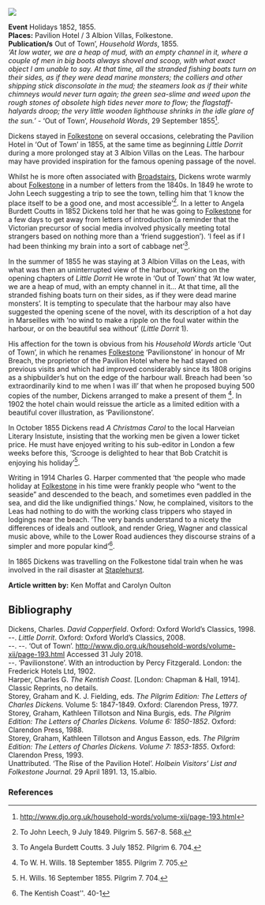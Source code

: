 <a href="https://dev.visual-essays.app"><img src="https://dev-visual-essays.netlify.app/images/ve-button.png"></a>
<param ve-config
       title="Dickens and Folkestone" 
       banner="/images/banners/19c.jpg"
       author="Ken Moffat and Carolyn W. de la L. Oulton"
       layout="vtl">

<param title="Charles Dickens" eid="Q5686">

**Event** Holidays 1852, 1855.   
**Places:** Pavilion Hotel / 3 Albion Villas, Folkestone.   
**Publication/s** Out of Town’, _Household Words_, 1855.   
_‘At low water, we are a heap of mud, with an empty channel in it, where a couple of men in big boots always shovel and scoop, with what exact object I am unable to say. At that time, all the stranded fishing boats turn on their sides, as if they were dead marine monsters; the colliers and other shipping stick disconsolate in the mud; the steamers look as if their white chimneys would never turn again; the green sea-slime and weed upon the rough stones of obsolete high tides never more to flow; the flagstaff-halyards droop; the very little wooden lighthouse shrinks in the idle glare of the sun.’_ - ‘Out of Town’, _Household Words_, 29 September 1855[^ref1]. 


Dickens stayed in [Folkestone](/19c/19c-folkestone) on several occasions, celebrating the Pavilion Hotel in ‘Out of Town’ in 1855, at the same time as beginning _Little Dorrit_ during a more prolonged stay at 3 Albion Villas on the Leas. The harbour may have provided inspiration for the famous opening passage of the novel.  
<param ve-image primary url="https://stor.artstor.org/stor/d306de51-dc71-4369-9416-2306342424d1" label="Blue Plaque" attribution"Martin Crowther">

Whilst he is more often associated with [Broadstairs](/dickens/broadstairs), Dickens wrote warmly about [Folkestone](/19c/19c-folkestone) in a number of letters from the 1840s. In 1849 he wrote to John Leech suggesting a trip to see the town, telling him that ‘I know the place itself to be a good one, and most accessible’[^ref2]. In a letter to Angela Burdett Coutts in 1852 Dickens told her that he was going to [Folkestone](/19c/19c-folkestone) for a few days to get away from letters of introduction (a reminder that the Victorian precursor of social media involved physically meeting total strangers based on nothing more than a ‘friend suggestion’). ‘I feel as if I had been thinking my brain into a sort of cabbage net’[^ref3]. 


In the summer of 1855 he was staying at 3 Albion Villas on the Leas, with what was then an uninterrupted view of the harbour, working on the opening chapters of _Little Dorrit_ He wrote in ‘Out of Town’ that ‘At low water, we are a heap of mud, with an empty channel in it…  At that time, all the stranded fishing boats turn on their sides, as if they were dead marine monsters’. It is tempting to speculate that the harbour may also have suggested the opening scene of the novel, with its description of a hot day in Marseilles with ‘no wind to make a ripple on the foul water within the harbour, or on the beautiful sea without’ (_Little Dorrit_ 1).

His affection for the town is obvious from his _Household Words_ article ‘Out of Town’, in which he renames [Folkestone](/19c/19c-folkestone) ‘Pavilionstone’ in honour of Mr Breach, the proprietor of the Pavilion Hotel where he had stayed on previous visits and which had improved considerably since its 1808 origins as a shipbuilder’s hut on the edge of the harbour wall. Breach had been ‘so extraordinarily kind to me when I was ill’ that when he proposed buying 500 copies of the number, Dickens arranged to make a present of them [^ref4]. In 1902 the hotel chain would reissue the article as a limited edition with a beautiful cover illustration, as ‘Pavilionstone’.
<param ve-image primary url="images/smaller pavilionstone.JPG" label="Pavilionstone" attribution="Published by the Frederick Hotels Group, 1902">

In October 1855 Dickens read _A Christmas Carol_ to the local Harveian Literary Insistute, insisting that the working men be given a lower ticket price. He must have enjoyed writing to his sub-editor in London a few weeks before this, ‘Scrooge is delighted to hear that Bob Cratchit is enjoying his holiday’[^ref5].

Writing in 1914 Charles G. Harper commented that ‘the people who made holiday at [Folkestone](19c-folkestone) in his time were frankly people who “went to the seaside” and descended to the beach, and sometimes even paddled in the sea, and did the like undignified things.’  Now, he complained, visitors to the Leas had nothing to do with the working class trippers who stayed in lodgings near the beach. ‘The very bands understand to a nicety the differences of ideals and outlook, and render Grieg, Wagner and classical music above, while to the Lower Road audiences they discourse strains of a simpler and more popular kind’[^ref6].

In 1865 Dickens was travelling on the Folkestone tidal train when he was involved in the rail disaster at [Staplehurst](/dickens/dickens-staplehurst).

**Article written by:** Ken Moffat and Carolyn Oulton

## Bibliography

Dickens, Charles. _David Copperfield_. Oxford: Oxford World’s Classics, 1998.   
--. _Little Dorrit_. Oxford: Oxford World’s Classics, 2008.   
--. --. ‘Out of Town’. http://www.djo.org.uk/household-words/volume-xii/page-193.html Accessed 31 July 2018.   
--. ‘Pavilionstone’. With an introduction by Percy Fitzgerald. London: the Frederick Hotels Ltd, 1902.   
Harper, Charles G. _The Kentish Coast_. [London: Chapman & Hall, 1914]. Classic Reprints, no details.   
Storey, Graham and K. J. Fielding, eds. _The Pilgrim Edition: The Letters of Charles Dickens._ Volume 5: 1847-1849. Oxford: Clarendon Press, 1977.   
Storey, Graham, Kathleen Tillotson and Nina Burgis, eds. _The Pilgrim Edition: The Letters of Charles Dickens. Volume 6: 1850-1852_. Oxford: Clarendon Press, 1988.   
Storey, Graham, Kathleen Tillotson and Angus Easson, eds. _The Pilgrim Edition: The Letters of Charles Dickens. Volume 7: 1853-1855_. Oxford: Clarendon Press, 1993.   
Unattributed. ‘The Rise of the Pavilion Hotel’. _Holbein Visitors’ List and Folkestone Journal._   29 April 1891. 13, 15.albio.   
<param ve-image url="https://upload.wikimedia.org/wikipedia/commons/f/f3/The_Lees_-i.e.%2C_Leas-%2C_Folkestone%2C_England-LCCN2002696746.jpg" label="The Leas, Folkestone" attribution="Photochrom Print Collection, Public domain, via Wikimedia Commons">

### References

[^ref1]: http://www.djo.org.uk/household-words/volume-xii/page-193.html
[^ref2]: To John Leech, 9 July 1849. Pilgrim 5. 567-8. 568.
[^ref3]: To Angela Burdett Coutts. 3 July 1852. Pilgrim 6. 704.
[^ref4]: To W. H. Wills. 18 September 1855. Pilgrim 7. 705.
[^ref5]: H. Wills. 16 September 1855. Pilgrim 7. 704.
[^ref6]: The Kentish Coast''. 40-1
<!--stackedit_data:
eyJoaXN0b3J5IjpbLTM5NDQyMDAyN119
-->
